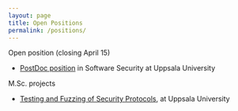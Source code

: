 ```yaml
---
layout: page
title: Open Positions
permalink: /positions/
---
```


Open position (closing April 15)
- [PostDoc position][PostDocPosition] in Software Security at Uppsala University

M.Sc. projects
- [Testing and Fuzzing of Security Protocols][TestingFuzzing], at Uppsala University

[PostDocPosition]: https://www.uu.se/en/about-uu/join-us/details/?positionId=389379
[TestingFuzzing]: http://user.it.uu.se/~bengt/Exjobb/dtls-fuzzing-projects.pdf
